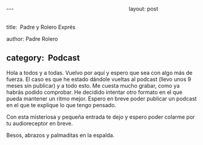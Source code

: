 ---                                                                            
layout: post                                                                    

title:   Padre y Rolero Exprés                  

author: Padre Rolero                                                            

category:   Podcast                                                            
---

Hola a todos y a todas. Vuelvo por aquí y espero que sea con algo más de fuerza.  El caso es que he estado dándole vueltas al podcast (llevo unos 9 meses sin publicar) y a todo esto. 
Me cuesta mucho grabar, como ya habrás podido comprobar. He decidido intentar otro formato en el que pueda mantener un ritmo mejor. Espero en breve poder publicar un podcast en el que te explique lo que tengo pensado. 

Con esta misteriosa y pequeña entrada te dejo y espero poder colarme por tu audioreceptor en breve. 

Besos, abrazos y palmaditas en la espalda.









